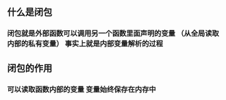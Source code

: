 ## 什么是闭包
### 闭包就是外部函数可以调用另一个函数里面声明的变量 （从全局读取内部的私有变量） 事实上就是内部变量解析的过程

## 闭包的作用
### 可以读取函数内部的变量 变量始终保存在内存中